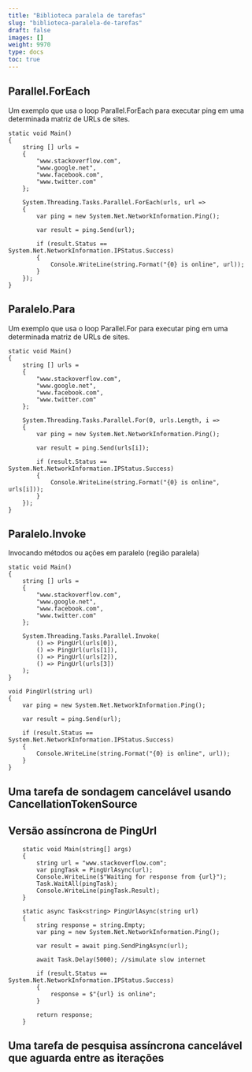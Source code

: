 ```yaml
---
title: "Biblioteca paralela de tarefas"
slug: "biblioteca-paralela-de-tarefas"
draft: false
images: []
weight: 9970
type: docs
toc: true
---
```


## Parallel.ForEach
Um exemplo que usa o loop Parallel.ForEach para executar ping em uma determinada matriz de URLs de sites.

    static void Main()
    {
        string [] urls = 
        {
            "www.stackoverflow.com", 
            "www.google.net", 
            "www.facebook.com", 
            "www.twitter.com"
        };
        
        System.Threading.Tasks.Parallel.ForEach(urls, url =>
        {
            var ping = new System.Net.NetworkInformation.Ping();
    
            var result = ping.Send(url);
    
            if (result.Status == System.Net.NetworkInformation.IPStatus.Success)
            {
                Console.WriteLine(string.Format("{0} is online", url));
            }
        });
    }

## Paralelo.Para
Um exemplo que usa o loop Parallel.For para executar ping em uma determinada matriz de URLs de sites.

    static void Main()
    {
        string [] urls = 
        {
            "www.stackoverflow.com", 
            "www.google.net", 
            "www.facebook.com", 
            "www.twitter.com"
        };
    
        System.Threading.Tasks.Parallel.For(0, urls.Length, i =>
        {
            var ping = new System.Net.NetworkInformation.Ping();
    
            var result = ping.Send(urls[i]);
    
            if (result.Status == System.Net.NetworkInformation.IPStatus.Success)
            {
                Console.WriteLine(string.Format("{0} is online", urls[i]));
            }
        });
    }

## Paralelo.Invoke
Invocando métodos ou ações em paralelo (região paralela)

    static void Main()
    {
        string [] urls = 
        {
            "www.stackoverflow.com", 
            "www.google.net", 
            "www.facebook.com", 
            "www.twitter.com"
        };
        
        System.Threading.Tasks.Parallel.Invoke(
            () => PingUrl(urls[0]),
            () => PingUrl(urls[1]),
            () => PingUrl(urls[2]),
            () => PingUrl(urls[3])
        );
    }
    
    void PingUrl(string url)
    {
        var ping = new System.Net.NetworkInformation.Ping();
        
        var result = ping.Send(url);
        
        if (result.Status == System.Net.NetworkInformation.IPStatus.Success)
        {
            Console.WriteLine(string.Format("{0} is online", url));
        }
    }

## Uma tarefa de sondagem cancelável usando CancellationTokenSource


## Versão assíncrona de PingUrl
        static void Main(string[] args)
        {
            string url = "www.stackoverflow.com";
            var pingTask = PingUrlAsync(url);
            Console.WriteLine($"Waiting for response from {url}");
            Task.WaitAll(pingTask);            
            Console.WriteLine(pingTask.Result);
        }

        static async Task<string> PingUrlAsync(string url)
        {
            string response = string.Empty;
            var ping = new System.Net.NetworkInformation.Ping();

            var result = await ping.SendPingAsync(url);

            await Task.Delay(5000); //simulate slow internet

            if (result.Status == System.Net.NetworkInformation.IPStatus.Success)
            {
                response = $"{url} is online";
            }

            return response;
        }


## Uma tarefa de pesquisa assíncrona cancelável que aguarda entre as iterações


